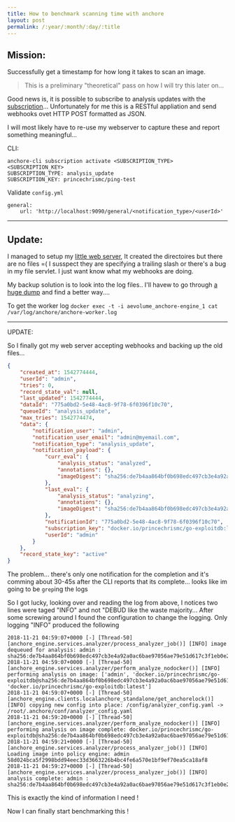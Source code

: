 ```yaml
---
title: How to benchmark scanning time with anchore
layout: post
permalink: /:year/:month/:day/:title
---
```


## Mission: 
Successfully get a timestamp for how long it takes to scan an image.

> This is a preliminary "theoretical" pass on how I will try this later on...

Good news is, it is possible to subscribe to analysis updates with the [subscription](https://anchore.freshdesk.com/support/solutions/articles/36000003890-working-with-subscriptions)... Unfortunately for me this is a RESTful appliation and send webhooks ovet HTTP POST formatted as JSON.

I will most likely have to re-use my webserver to capture these and report something meaningful...

CLI:
```
anchore-cli subscription activate <SUBSCRIPTION_TYPE> <SUBSCRIPTION_KEY>
SUBSCRIPTION_TYPE: analysis_update
SUBSCRIPTION_KEY: princechrismc/ping-test
```
Validate `config.yml`
```
general:
    url: 'http://localhost:9090/general/<notification_type>/<userId>'
```

---
## Update:
I managed to setup my [little web server](https://github.com/prince-chrismc/Data-Communication/tree/master/Assignments/File-Server), It created the directoires but there are no files =( I susspect they are specifying a trailing slash or there's a bug in my file servlet. I just want know what my webhooks are doing.

My backup solution is to look into the log files.. I'll havew to go through [a huge dump](https://github.com/prince-chrismc/Docker-Security-Environment/blob/master/Logs/Anchore/Worker-Log/Debug-20-11-2018.txt) and find a better way.... 

To get the worker log `docker exec -t -i aevolume_anchore-engine_1 cat /var/log/anchore/anchore-worker.log`

---
UPDATE:

So I finally got my web server accepting webhooks and backing up the old files...
```json
{
    "created_at": 1542774444,
    "userId": "admin",
    "tries": 0,
    "record_state_val": null,
    "last_updated": 1542774444,
    "dataId": "775a0bd2-5e48-4ac8-9f78-6f0396f10c70",
    "queueId": "analysis_update",
    "max_tries": 1542774474,
    "data": {
        "notification_user": "admin",
        "notification_user_email": "admin@myemail.com",
        "notification_type": "analysis_update",
        "notification_payload": {
            "curr_eval": {
                "analysis_status": "analyzed",
                "annotations": {},
                "imageDigest": "sha256:de7b4aa864bf0b698edc497cb3e4a92a0ac6bae97056ae79e51d617c3f1eb0e2"
            },
            "last_eval": {
                "analysis_status": "analyzing",
                "annotations": {},
                "imageDigest": "sha256:de7b4aa864bf0b698edc497cb3e4a92a0ac6bae97056ae79e51d617c3f1eb0e2"
            },
            "notificationId": "775a0bd2-5e48-4ac8-9f78-6f0396f10c70",
            "subscription_key": "docker.io/princechrismc/go-exploitdb:latest",
            "userId": "admin"
        }
    },
    "record_state_key": "active"
}
```

The problem... there's only one notification for the completion and it's comming about 30-45s after the CLI reports that its complete... looks like im going to be `grep`ing the logs

So I got lucky, looking over and reading the log from above, I notices two lines were taged "INFO" and not "DEBUD like the waste majority... After some screwing around I found the configuration to change the logging. Only logging "INFO" produced the following 

```shell
2018-11-21 04:59:07+0000 [-] [Thread-50] [anchore_engine.services.analyzer/process_analyzer_job()] [INFO] image dequeued for analysis: admin : sha256:de7b4aa864bf0b698edc497cb3e4a92a0ac6bae97056ae79e51d617c3f1eb0e2
2018-11-21 04:59:07+0000 [-] [Thread-50] [anchore_engine.services.analyzer/perform_analyze_nodocker()] [INFO] performing analysis on image: ['admin', 'docker.io/princechrismc/go-exploitdb@sha256:de7b4aa864bf0b698edc497cb3e4a92a0ac6bae97056ae79e51d617c3f1eb0e2', 'docker.io/princechrismc/go-exploitdb:latest']
2018-11-21 04:59:07+0000 [-] [Thread-50] [anchore_engine.clients.localanchore_standalone/get_anchorelock()] [INFO] copying new config into place: /config/analyzer_config.yaml -> /root/.anchore/conf/analyzer_config.yaml
2018-11-21 04:59:20+0000 [-] [Thread-50] [anchore_engine.services.analyzer/perform_analyze_nodocker()] [INFO] performing analysis on image complete: docker.io/princechrismc/go-exploitdb@sha256:de7b4aa864bf0b698edc497cb3e4a92a0ac6bae97056ae79e51d617c3f1eb0e2
2018-11-21 04:59:21+0000 [-] [Thread-50] [anchore_engine.services.analyzer/process_analyzer_job()] [INFO] Loading image into policy engine: admin 58d024bca5f2998bdd94eec33d3663226b4bc4fe6a570e1bf9ef70ea5ca18af8
2018-11-21 04:59:27+0000 [-] [Thread-50] [anchore_engine.services.analyzer/process_analyzer_job()] [INFO] analysis complete: admin : sha256:de7b4aa864bf0b698edc497cb3e4a92a0ac6bae97056ae79e51d617c3f1eb0e2
```

This is exactly the kind of information I need !

Now I can finally start benchmarking this !
